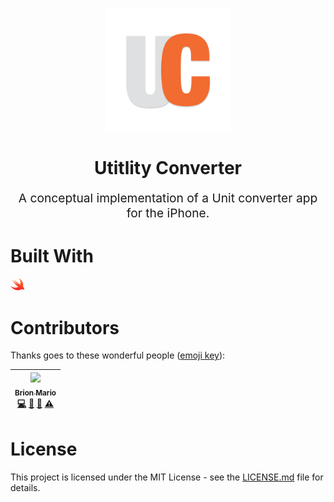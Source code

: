 <p align="center">
    <img style="display:block;text-align:center" src="./docs/logos/UC-logo-transparent.png" alt="logo-text" width="200" />
    <h1 align="center">Utitlity Converter</h1>
    <p align="center" style="font-size: 1.2rem;">A conceptual implementation of a Unit converter app for the iPhone.</p>
</p>

# Built With

<a href="https://swift.org/"><img src="./docs/readme-resources/swift-logo.svg" alt="swift" height="20" /></a>&nbsp;&nbsp;

# Contributors

Thanks goes to these wonderful people ([emoji key](https://github.com/kentcdodds/all-contributors#emoji-key)):

<!-- ALL-CONTRIBUTORS-LIST:START - Do not remove or modify this section -->
<!-- prettier-ignore -->
| [<img src="https://avatars3.githubusercontent.com/u/25959096?v=4" width="80px;"/><br /><sub><b>Brion Mario</b></sub>](https://www.linkedin.com/in/brion-mario/)<br />[💻](https://github.com/apareciumlabs/wfwf-jquery-mobile-fe/commits?author=brionmario "Code") [📖](https://github.com/apareciumlabs/wfwf-jquery-mobile-fe/commits?author=brionmario "Documentation") [🐛](https://github.com/apareciumlabs/wfwf-jquery-mobile-fe/issues?q=author%3Abrionmario "Bug reports") [⚠️](https://github.com/apareciumlabs/wfwf-jquery-mobile-fe/commits?author=brionmario "Tests") |
| :---: |

# License

This project is licensed under the MIT License - see the [LICENSE.md](LICENSE.md) file for details.
